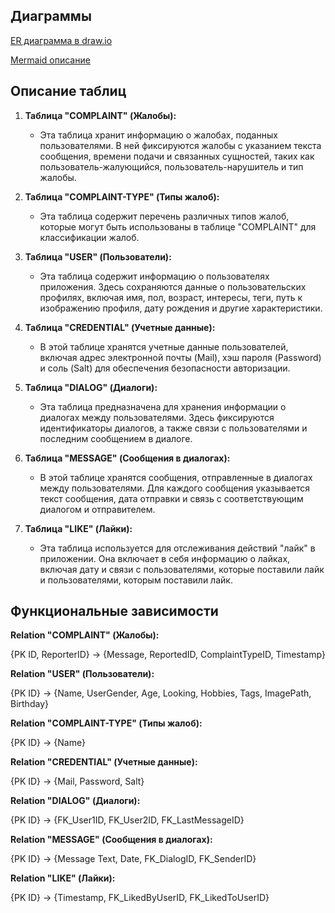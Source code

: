 ## Диаграммы

[ER диаграмма в draw.io](https://drive.google.com/file/d/13nEG0242lOdOozOpXfhOZTflDkC_dgan/view?usp=sharing)

[Mermaid описание](https://mermaid.live/edit#pako:eNqVlNFugjAUhl-l6bW8AHcojRIRCK0mJiTkKB02Cpi2ZjPqu6-o09HNhfWG04-_p-dvD5zwuik4djGXvoBSQpXVyIxRPEtCL4gYOp8dpzmhOSUpclFA85QkccpI2lfovxA-gMOWCTFLJh7N29DWn26gHaLWKJnmgf9Emn9oNONKQcmftADNERMVVxqq_Y1fbo9rgT1yRlBxC80Vl2NeF1x2l3ulrQybZivq0qKTZrUSXFmUQWmjoDJuEtAby9FQSL0p4NgxZB3kv6x9pUiJTyIWeKF1je2dPF_-EPe5GhA7CyWg1HsjCwtT2OlOVb7ZIh7bjRUt4nBBaN7Of9PdZs6MUOqN274axREzx0PzO-oseu2gU8QjXf9mZCbu1ZBhMCWWyRb5-XD5zeRV9ffuL_bAA1xxWYEozHd-zZBhveGmBbBrwgLkNsNZfTE6OOiGHus1drU88AE-7Nuc9z8Ddt9gp_jlE94WL_U)

## Описание таблиц

1. **Таблица "COMPLAINT" (Жалобы):**
    -  Эта таблица хранит информацию о жалобах, поданных пользователями. В ней фиксируются жалобы с указанием текста сообщения, времени подачи и связанных сущностей, таких как пользователь-жалующийся, пользователь-нарушитель и тип жалобы.

2. **Таблица "COMPLAINT-TYPE" (Типы жалоб):**
    -  Эта таблица содержит перечень различных типов жалоб, которые могут быть использованы в таблице "COMPLAINT" для классификации жалоб.

3. **Таблица "USER" (Пользователи):**
    -  Эта таблица содержит информацию о пользователях приложения. Здесь сохраняются данные о пользовательских профилях, включая имя, пол, возраст, интересы, теги, путь к изображению профиля, дату рождения и другие характеристики.

4. **Таблица "CREDENTIAL" (Учетные данные):**
    -  В этой таблице хранятся учетные данные пользователей, включая адрес электронной почты (Mail), хэш пароля (Password) и соль (Salt) для обеспечения безопасности авторизации.

5. **Таблица "DIALOG" (Диалоги):**
    -  Эта таблица предназначена для хранения информации о диалогах между пользователями. Здесь фиксируются идентификаторы диалогов, а также связи с пользователями и последним сообщением в диалоге.

6. **Таблица "MESSAGE" (Сообщения в диалогах):**
    -  В этой таблице хранятся сообщения, отправленные в диалогах между пользователями. Для каждого сообщения указывается текст сообщения, дата отправки и связь с соответствующим диалогом и отправителем.

7. **Таблица "LIKE" (Лайки):**
    -  Эта таблица используется для отслеживания действий "лайк" в приложении. Она включает в себя информацию о лайках, включая дату и связи с пользователями, которые поставили лайк и пользователями, которым поставили лайк.

## Функциональные зависимости

**Relation "COMPLAINT" (Жалобы):**

{PK ID, ReporterID} -> {Message, ReportedID, ComplaintTypeID, Timestamp}

**Relation "USER" (Пользователи):**

{PK ID} -> {Name, UserGender, Age, Looking, Hobbies, Tags, ImagePath, Birthday}

**Relation "COMPLAINT-TYPE" (Типы жалоб):**

{PK ID} -> {Name}

**Relation "CREDENTIAL" (Учетные данные):**

{PK ID} -> {Mail, Password, Salt}

**Relation "DIALOG" (Диалоги):**

{PK ID} -> {FK_User1ID, FK_User2ID, FK_LastMessageID}

**Relation "MESSAGE" (Сообщения в диалогах):**

{PK ID} -> {Message Text, Date, FK_DialogID, FK_SenderID}

**Relation "LIKE" (Лайки):**

{PK ID} -> {Timestamp, FK_LikedByUserID, FK_LikedToUserID}
